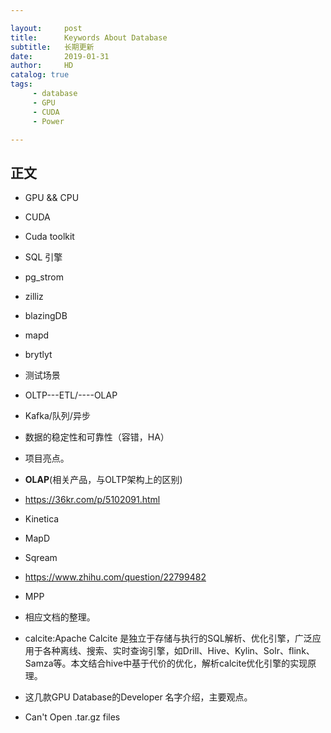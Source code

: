 ```yaml
---

layout:     post
title:      Keywords About Database
subtitle:   长期更新
date:       2019-01-31
author:     HD
catalog: true
tags:
     - database
     - GPU
     - CUDA
     - Power

---
```


## 正文

- GPU && CPU

- CUDA

- Cuda toolkit 

- SQL 引擎

- pg_strom

- zilliz

- blazingDB

- mapd

- brytlyt

- 测试场景

- OLTP---ETL/----OLAP

- Kafka/队列/异步

- 数据的稳定性和可靠性（容错，HA）

- 项目亮点。

- **OLAP**(相关产品，与OLTP架构上的区别)

- https://36kr.com/p/5102091.html

- Kinetica

- MapD

- Sqream

- https://www.zhihu.com/question/22799482

- MPP

- 相应文档的整理。

- calcite:Apache Calcite 是独立于存储与执行的SQL解析、优化引擎，广泛应用于各种离线、搜索、实时查询引擎，如Drill、Hive、Kylin、Solr、flink、Samza等。本文结合hive中基于代价的优化，解析calcite优化引擎的实现原理。

- 这几款GPU Database的Developer 名字介绍，主要观点。

- Can't Open .tar.gz files

  

